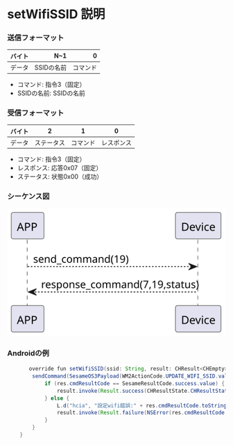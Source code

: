 # setWifiSSID 説明

### 送信フォーマット

|  バイト  |        N~1 |       0 |
|:------:|-----------:|--------:|
| データ   | SSIDの名前	 | コマンド |

- コマンド: 指令3（固定）
- SSIDの名前: SSIDの名前

### 受信フォーマット
| バイト  |    2 |   1   |     0      |
|:---:|:----:|:----:|:-----:|
| データ | ステータス  | コマンド |レスポンス   |
- コマンド: 指令3（固定）
- レスポンス: 応答0x07（固定）
- ステータス: 状態0x00（成功）

### シーケンス図
![アイコン](scanwifissid.svg)

### Androidの例
```java
       override fun setWifiSSID(ssid: String, result: CHResult<CHEmpty>) {
        sendCommand(SesameOS3Payload(WM2ActionCode.UPDATE_WIFI_SSID.value, ssid.toByteArray())) { res ->
            if (res.cmdResultCode == SesameResultCode.success.value) { //                L.d("hcia", "設定帳號完畢:" + String(res.payload))
                result.invoke(Result.success(CHResultState.CHResultStateBLE(CHEmpty())))
            } else {
                L.d("hcia", "設定wifi錯誤:" + res.cmdResultCode.toString())
                result.invoke(Result.failure(NSError(res.cmdResultCode.toString(), "CBCentralManager", (res.cmdResultCode).toInt())))
            }
        }
    }
